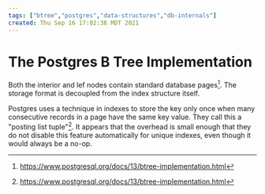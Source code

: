 ```yaml
---
tags: ["btree","postgres","data-structures","db-internals"]
created: Thu Sep 16 17:02:38 MDT 2021
---
```


# The Postgres B Tree Implementation

Both the interior and lef nodes contain standard database pages[^1]. The storage format is decoupled from the index structure itself.

Postgres uses a technique in indexes to store the key only once when many consecutive records in a page have the same key value. They call this a "posting list tuple"[^1]. It appears that the overhead is small enough that they do not disable this feature automatically for unique indexes, even though it would always be a no-op.

[^1]: https://www.postgresql.org/docs/13/btree-implementation.html
